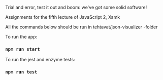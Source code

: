 Trial and error, test it out and boom: we've got some solid software!

Assignments for the fifth lecture of JavaScript 2, Xamk

All the commands below should be run in tehtavat/json-visualizer -folder

To run the app:
### `npm run start`

To run the jest and enzyme tests:
### `npm run test`
